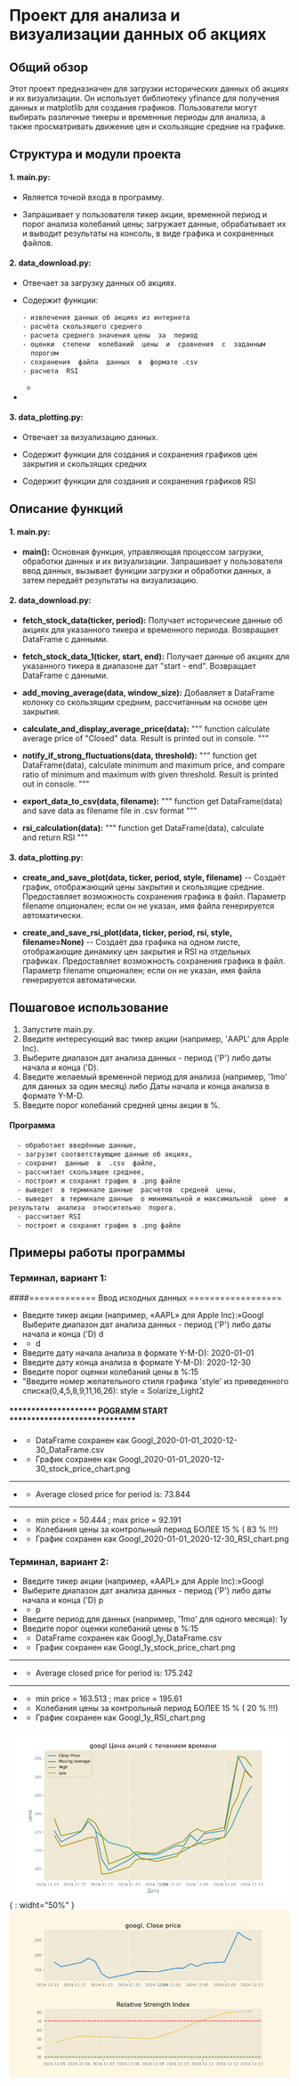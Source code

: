 

# Проект для анализа и визуализации данных об акциях

## Общий обзор

Этот проект предназначен для загрузки исторических данных об акциях и их визуализации. Он использует библиотеку yfinance для получения данных и matplotlib для создания графиков. Пользователи могут выбирать различные тикеры и временные периоды для анализа, а также просматривать движение цен и скользящие средние на графике.

## Структура и модули проекта

#### 1. **main.py:**

- Является точкой входа в программу.

- Запрашивает у пользователя тикер акции,  временной период  и   порог  анализа  колебаний  цены; загружает данные, обрабатывает их и выводит результаты на  консоль,  в виде графика  и  сохраненных  файлов.

#### 2. **data_download.py:**

- Отвечает за загрузку данных об акциях.

- Содержит функции:

      - извлечения данных об акциях из интернета   
      - расчёта скользящего среднего  
      - расчета среднего значения цены  за  период  
      - оценки  степени  колебаний  цены  и  сравнения  с  заданным
        порогом
      - сохранения  файла  данных  в  формате .csv
      - расчета  RSI
  - 
-

#### 3. **data_plotting.py:**

- Отвечает за визуализацию данных.

- Содержит функции для создания и сохранения графиков цен закрытия и скользящих средних
- Содержит  функции для  создания и сохранения графиков RSI

      
      
## Описание функций

#### 1. **main.py:**

- **main():** Основная функция, управляющая процессом загрузки, обработки данных и их визуализации. Запрашивает у пользователя ввод данных, вызывает функции загрузки и обработки данных, а затем передаёт результаты на визуализацию.

#### 2. **data_download.py:**

- **fetch_stock_data(ticker, period):** 
    Получает исторические данные об акциях для указанного тикера и временного периода. Возвращает DataFrame с данными.

- **fetch_stock_data_1(ticker, start, end):** 
    Получает данные об акциях для указанного тикера в диапазоне дат "start - end". Возвращает DataFrame с данными.

- **add_moving_average(data, window_size):** 
    Добавляет в DataFrame колонку со скользящим средним, рассчитанным на основе цен закрытия.

- **calculate_and_display_average_price(data):**
    """
    function calculate average price of "Closed" data.
    Result is printed out in console.
    """
- **notify_if_strong_fluctuations(data, threshold):**
    """
    function get DataFrame(data),  calculate minimum  and maximum
    price, and compare ratio of minimum  and maximum  with
    given threshold. Result is printed out in console.
    """
- **export_data_to_csv(data, filename):**
    """
    function get DataFrame(data) and save
    data as filename file in .csv format
    """
- **rsi_calculation(data):**
    """
    function get DataFrame(data),  calculate  
    and return RSI
    """
#### 3. **data_plotting.py:**

- **create_and_save_plot(data, ticker, period, style, filename)** 
--  Создаёт график, отображающий цены закрытия и скользящие средние. Предоставляет возможность сохранения графика в файл. Параметр filename опционален; если он не указан, имя файла генерируется автоматически.

- **create_and_save_rsi_plot(data, ticker, period, rsi, style, filename=None)**
--  Создаёт два  графика на одном листе, отображающие динамику цен закрытия и RSI  на отдельных  графиках. Предоставляет возможность сохранения графика в файл. Параметр filename опционален; если он не указан, имя файла генерируется автоматически.

## Пошаговое использование

1. Запустите main.py.
2. Введите интересующий вас тикер акции (например, 'AAPL' для Apple Inc).
3. Выберите диапазон дат анализа  данных - период ('P')  либо даты начала и конца ('D). 
4. Введите желаемый временной период для анализа (например, '1mo' для данных за один месяц)
   либо  Даты начала и конца  анализа в формате Y-M-D.
5. Введите порог  колебаний  средней  цены  акции в %.


#### Программа

      - обработает введённые данные, 
      - загрузит соответствующие данные об акциях, 
      - сохранит  данные  в  .csv  файле,  
      - рассчитает скользящее среднее,  
      - построит и сохранит график в .png файле  
      - выведет  в терминале данные  расчетов  средней  цены,
      - выведет  в терминале данные  о минимальной и максимальной  цене  и  результаты  анализа  относительно  порога.
      - рассчитает RSI
      - построит и сохранит график в .png файле

## Примеры работы программы

### Терминал,  вариант 1:
####============= Ввод  исходных  данных ==================
- Введите тикер акции (например, «AAPL» для Apple Inc):»Googl
Выберите диапазон дат анализа данных - период ('P') либо даты начала и конца ('D) d
 - - d
- Введите дату начала анализа в формате Y-M-D): 2020-01-01
- Введите дату конца анализа в формате Y-M-D): 2020-12-30
- Введите порог оценки колебаний цены в %:15
- "Введите номер желательного стиля графика 'style' из  приведенного списка(0,4,5,8,9,11,16,26):
style = Solarize_Light2
#### ******************** POGRAMM  START *****************************
 - - DataFrame сохранен как Googl_2020-01-01_2020-12-30_DataFrame.csv
 - - График сохранен как Googl_2020-01-01_2020-12-30_stock_price_chart.png
--------------------------------------------------
 - - Average closed price for period is: 73.844
--------------------------------------------------
 - - min price = 50.444 ; max price = 92.191
 - - Колебания цены за контрольный период БОЛЕЕ 15 % ( 83 % !!!)
 - - График сохранен как Googl_2020-01-01_2020-12-30_RSI_chart.png

### Терминал, вариант 2:
 - Введите тикер акции (например, «AAPL» для Apple Inc):»Googl
 - Выберите диапазон дат анализа данных - период ('P') либо даты начала и конца ('D) p
 - - p
 - Введите период для данных (например, '1mo' для одного месяца): 1y
 - Введите порог оценки колебаний цены в %:15
 - - DataFrame сохранен как Googl_1y_DataFrame.csv
 - - График сохранен как Googl_1y_stock_price_chart.png
--------------------------------------------------
 - - Average closed price for period is: 175.242
--------------------------------------------------
- - min price = 163.513 ; max price = 195.61
- - Колебания цены за контрольный период БОЛЕЕ 15 % ( 20 % !!!)
- - График сохранен как Googl_1y_RSI_chart.png

![Alt_text](Googl_5y_stock_price_chart.png){ : widht="50%" }
![Alt_text](Googl_5y_RSI_chart.png)

